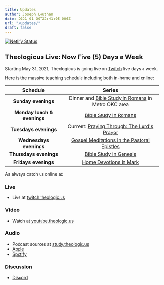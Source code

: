 ```yaml
---
title: Updates
author: Joseph Louthan
date: 2021-01-30T22:41:05.006Z
url: "/updates/"
draft: false
---
```


[![Netlify Status](https://api.netlify.com/api/v1/badges/68eb3540-2cf6-42c3-be87-cac7f1289a57/deploy-status)](https://app.netlify.com/sites/festive-hopper-1abe84/deploys)

## Theologicus Live: Now Five (5) Days a Week

Starting May 31, 2021, Theologicus is going live on [Twitch](http://twitch.theologic.us/) five days a week.

Here is the massive teaching schedule including both in-home and online:

|        Schedule        |                                          Series                                          |
|:----------------------:|:----------------------------------------------------------------------------------------:|
|**Sunday evenings** |  Dinner and [Bible Study in Romans](/series/bible-study-romans) in Metro OKC area|
| **Monday lunch & evenings** | [Bible Study in Romans](/series/bible-study-romans)                                      |
|**Tuesdays evenings**|Current: [Praying Through: The Lord's Prayer](/series/praying-through-the-lords-prayer/)|
|**Wednesdays evenings**| [Gospel Meditations in the Pastoral Epistles](/series/gospel-meditations-pastorals/)|
|**Thursdays evenings**|[Bible Study in Genesis](/series/bible-study-genesis)|
|**Fridays evenings** | [Home Devotions in Mark](/series/home-devotions-mark/)|

As always catch us online at:

### Live

* Live at [twitch.theologic.us](http://twitch.theologic.us)

### Video

* Watch at [youtube.theologic.us](http://youtube.theologic.us)

### Audio

* Podcast sources at [study.theologic.us](http://study.theologic.us/blog/)
* [Apple](https://podcasts.apple.com/us/podcast/the-study/id1557102127)
* [Spotify](https://open.spotify.com/show/0Xs5qsNvWePyRqcmtOTPkR)

### Discussion

* [Discord](http://discord.theologic.us)
